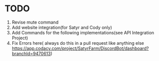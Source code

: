 # TODO
1. Revise mute command
2. Add website integration(for Satyr and Cody only)
3. Add Commands for the following implementations(see API Integration Project)
4. Fix Errors here( always do this in a pull request like anything else https://app.codacy.com/project/SatyrFarm/DiscordBot/dashboard?branchId=9470613)

